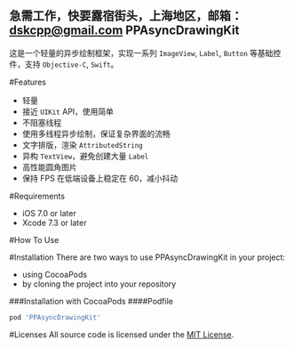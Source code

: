 急需工作，快要露宿街头，上海地区，邮箱：dskcpp@gmail.com
PPAsyncDrawingKit
------------------------
这是一个轻量的异步绘制框架，实现一系列 `ImageView`, `Label`, `Button` 等基础控件，支持 `Objective-C`, `Swift`。

#Features
* 轻量
* 接近 `UIKit` API，使用简单
* 不阻塞线程
* 使用多线程异步绘制，保证复杂界面的流畅
* 文字排版，渲染 `AttributedString`
* 异构 `TextView`，避免创建大量 `Label`
* 高性能圆角图片
* 保持 FPS 在低端设备上稳定在 60，减小抖动


#Requirements
* iOS 7.0 or later
* Xcode 7.3 or later

#How To Use

#Installation
There are two ways to use PPAsyncDrawingKit in your project:

* using CocoaPods
* by cloning the project into your repository

###Installation with CocoaPods
####Podfile
``` Ruby
pod 'PPAsyncDrawingKit'
```

#Licenses
All source code is licensed under the [MIT License](https://raw.githubusercontent.com/DSKcpp/PPAsyncDrawingKit/master/LICENSE).






